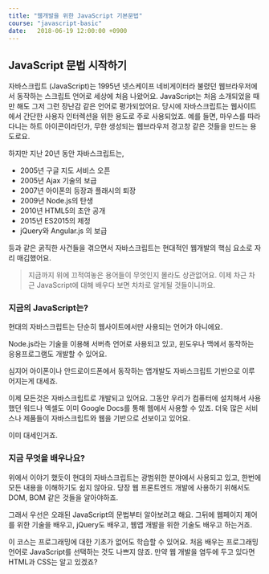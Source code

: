 ```yaml
---
title: "웹개발을 위한 JavaScript 기본문법"
course: "javascript-basic"
date:   2018-06-19 12:00:00 +0900
---
```




## JavaScript 문법 시작하기

자바스크립트 (JavaScript)는 1995년 넷스케이프 네비게이터라 불렸던 웹브라우저에서 동작하는 스크립트 언어로 세상에 처음 나왔어요. JavaScript는 처음 소개되었을 때만 해도 그저 그런 장난감 같은 언어로 평가되었어요. 당시에 자바스크립트는 웹사이트에서 간단한 사용자 인터렉션을 위한 용도로 주로 사용되었죠. 예를 들면, 마우스를 따라다니는 하트 아이콘이라던가, 무한 생성되는 웹브라우저 경고창 같은 것들을 만드는 용도로요.

하지만 지난 20년 동안 자바스크립트는,

- 2005년 구글 지도 서비스 오픈
- 2005년 Ajax 기술의 보급
- 2007년 아이폰의 등장과 플래시의 퇴장
- 2009년 Node.js의 탄생
- 2010년 HTML5의 초안 공개
- 2015년 ES2015의 제정
- jQuery와 Angular.js 의 보급

등과 같은 굵직한 사건들을 겪으면서 자바스크립트는 현대적인 웹개발의 핵심 요소로 자리 매김했어요.

> 지금까지 위에 끄적여놓은 용어들이 무엇인지 몰라도 상관없어요. 이제 차근 차근 JavaScript에 대해 배우다 보면 차차로 알게될 것들이니까요.



### 지금의 JavaScript는?

현대의 자바스크립트는 단순히 웹사이트에서만 사용되는 언어가 아니에요.

Node.js라는 기술을 이용해 서버측 언어로 사용되고 있고, 윈도우나 맥에서 동작하는 응용프로그램도 개발할 수 있어요.

심지어 아이폰이나 안드로이드폰에서 동작하는 앱개발도 자바스크립트 기반으로 이루어지는게 대세죠.

이제 모든것은 자바스크립트로 개발되고 있어요. 그동안 우리가 컴퓨터에 설치해서 사용했던 워드나 엑셀도 이미 Google Docs를 통해 웹에서 사용할 수 있죠. 더욱 많은 서비스나 제품들이 자바스크립트와 웹을 기반으로 선보이고 있어요.

이미 대세인거죠.



### 지금 무엇을 배우나요?

위에서 이야기 했듯이 현대의 자바스크립트는 광범위한 분야에서 사용되고 있고, 한번에 모든 내용을 이해하기도 쉽지 않아요. 당장 웹 프론트엔드 개발에 사용하기 위해서도 DOM, BOM 같은 것들을 알아야하죠. 

그래서 우선은 오래된 JavaScript의 문법부터 알아보려고 해요. 그뒤에 웹페이지 제어를 위한 기술을 배우고, jQuery도 배우고, 웹앱 개발을 위한 기술도 배우고 하는거죠.

이 코스는 프로그래밍에 대한 기초가 없어도 학습할 수 있어요. 처음 배우는 프로그래밍 언어로 JavaScript를 선택하는 것도 나쁘지 않죠. 만약 웹 개발을 염두에 두고 있다면 HTML과 CSS는 알고 있겠죠?

